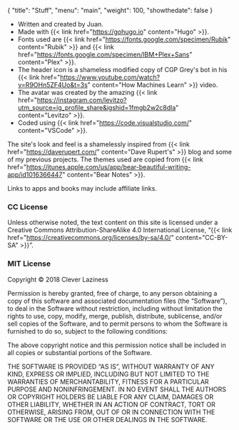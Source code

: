 {
  "title": "Stuff",
  "menu": "main",
  "weight": 100,
  "showthedate": false
}

* Written and created by Juan.
* Made with {{< link href="https://gohugo.io" content="Hugo" >}}.
* Fonts used are {{< link href="https://fonts.google.com/specimen/Rubik" content="Rubik" >}} and {{< link href="https://fonts.google.com/specimen/IBM+Plex+Sans" content="Plex" >}}.
* The header icon is a shameless modified copy of CGP Grey's bot in his {{< link href="https://www.youtube.com/watch?v=R9OHn5ZF4Uo&t=3s" content="How Machines Learn" >}} video.
* The avatar was created by the amazing {{< link href="https://instagram.com/levitzo?utm_source=ig_profile_share&igshid=1fmgb2w2c8dla" content="Levitzo" >}}.
* Coded using {{< link href="https://code.visualstudio.com/" content="VSCode" >}}.

The site's look and feel is a shamelessly inspired from {{< link href="https://daverupert.com/" content="Dave Rupert's" >}} blog and some of my previous projects. The themes used are copied from {{< link href="https://itunes.apple.com/us/app/bear-beautiful-writing-app/id1016366447" content="Bear Notes" >}}.

Links to apps and books may include affiliate links.

### CC License
Unless otherwise noted, the text content on this site is licensed under a Creative Commons Attribution-ShareAlike 4.0 International License, “{{< link href="https://creativecommons.org/licenses/by-sa/4.0/" content="CC-BY-SA" >}}”.

### MIT License
Copyright © 2018 Clever Laziness

Permission is hereby granted, free of charge, to any person obtaining a copy of this software and associated documentation files (the “Software”), to deal in the Software without restriction, including without limitation the rights to use, copy, modify, merge, publish, distribute, sublicense, and/or sell copies of the Software, and to permit persons to whom the Software is furnished to do so, subject to the following conditions:

The above copyright notice and this permission notice shall be included in all copies or substantial portions of the Software.

THE SOFTWARE IS PROVIDED “AS IS”, WITHOUT WARRANTY OF ANY KIND, EXPRESS OR IMPLIED, INCLUDING BUT NOT LIMITED TO THE WARRANTIES OF MERCHANTABILITY, FITNESS FOR A PARTICULAR PURPOSE AND NONINFRINGEMENT. IN NO EVENT SHALL THE AUTHORS OR COPYRIGHT HOLDERS BE LIABLE FOR ANY CLAIM, DAMAGES OR OTHER LIABILITY, WHETHER IN AN ACTION OF CONTRACT, TORT OR OTHERWISE, ARISING FROM, OUT OF OR IN CONNECTION WITH THE SOFTWARE OR THE USE OR OTHER DEALINGS IN THE SOFTWARE.
